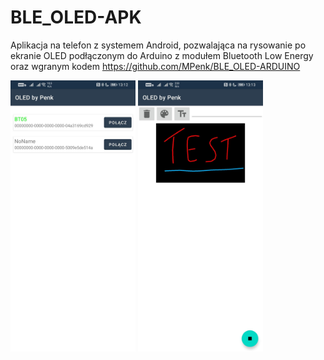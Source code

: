# BLE_OLED-APK
Aplikacja na telefon z systemem Android, pozwalająca na rysowanie po ekranie OLED podłączonym do Arduino z  modułem Bluetooth Low Energy oraz wgranym kodem https://github.com/MPenk/BLE_OLED-ARDUINO


<img src="https://github.com/MPenk/BLE_OLED-APK/blob/master/img/wyszukiwanie.jpg" width="200">
<img src="https://github.com/MPenk/BLE_OLED-APK/blob/master/img/rysowanie.jpg" width="200">
